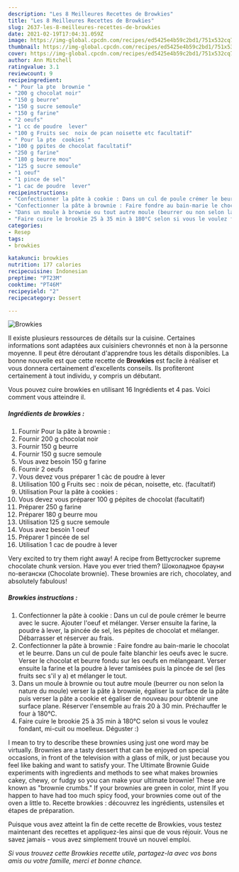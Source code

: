 ```yaml
---
description: "Les 8 Meilleures Recettes de Browkies"
title: "Les 8 Meilleures Recettes de Browkies"
slug: 2637-les-8-meilleures-recettes-de-browkies
date: 2021-02-19T17:04:31.059Z
image: https://img-global.cpcdn.com/recipes/ed5425e4b59c2bd1/751x532cq70/browkies-photo-principale-de-la-recette.jpg
thumbnail: https://img-global.cpcdn.com/recipes/ed5425e4b59c2bd1/751x532cq70/browkies-photo-principale-de-la-recette.jpg
cover: https://img-global.cpcdn.com/recipes/ed5425e4b59c2bd1/751x532cq70/browkies-photo-principale-de-la-recette.jpg
author: Ann Mitchell
ratingvalue: 3.1
reviewcount: 9
recipeingredient:
- " Pour la pte  brownie "
- "200 g chocolat noir"
- "150 g beurre"
- "150 g sucre semoule"
- "150 g farine"
- "2 oeufs"
- "1 cc de poudre  lever"
- "100 g Fruits sec  noix de pcan noisette etc facultatif"
- " Pour la pte  cookies "
- "100 g ppites de chocolat facultatif"
- "250 g farine"
- "180 g beurre mou"
- "125 g sucre semoule"
- "1 oeuf"
- "1 pince de sel"
- "1 cac de poudre  lever"
recipeinstructions:
- "Confectionner la pâte à cookie : Dans un cul de poule crémer le beurre avec le sucre. Ajouter l&#39;oeuf et mélanger. Verser ensuite la farine, la poudre à lever, la pincée de sel, les pépites de chocolat et mélanger. Débarrasser et réserver au frais."
- "Confectionner la pâte à brownie : Faire fondre au bain-marie le chocolat et le beurre. Dans un cul de poule faite blanchir les oeufs avec le sucre. Verser le chocolat et beurre fondu sur les oeufs en mélangeant. Verser ensuite la farine et la poudre à lever tamisées puis la pincée de sel (les fruits sec s&#39;il y a) et mélanger le tout."
- "Dans un moule à brownie ou tout autre moule (beurrer ou non selon la nature du moule) verser la pâte à brownie, égaliser la surface de la pâte puis verser la pâte a cookie et égaliser de nouveau pour obtenir une surface plane. Réserver l&#39;ensemble au frais 20 à 30 min. Préchauffer le four à 180°C."
- "Faire cuire le brookie 25 à 35 min à 180°C selon si vous le voulez fondant, mi-cuit ou moelleux. Déguster :)"
categories:
- Resep
tags:
- browkies

katakunci: browkies 
nutrition: 177 calories
recipecuisine: Indonesian
preptime: "PT23M"
cooktime: "PT46M"
recipeyield: "2"
recipecategory: Dessert

---
```



![Browkies](https://img-global.cpcdn.com/recipes/ed5425e4b59c2bd1/751x532cq70/browkies-photo-principale-de-la-recette.jpg)

Il existe plusieurs ressources de détails sur la cuisine. Certaines informations sont adaptées aux cuisiniers chevronnés et non à la personne moyenne. Il peut être déroutant d'apprendre tous les détails disponibles. La bonne nouvelle est que cette recette de <strong> Browkies </strong> est facile à réaliser et vous donnera certainement d'excellents conseils. Ils profiteront certainement à tout individu, y compris un débutant.

<!--inarticleads1-->

Vous pouvez cuire browkies en utilisant 16 Ingrédients et 4 pas. Voici comment vous atteindre il.

##### Ingrédients de browkies :

1. Fournir  Pour la pâte à brownie :
1. Fournir 200 g chocolat noir
1. Fournir 150 g beurre
1. Fournir 150 g sucre semoule
1. Vous avez besoin 150 g farine
1. Fournir 2 oeufs
1. Vous devez vous préparer 1 càc de poudre à lever
1. Utilisation 100 g Fruits sec : noix de pécan, noisette, etc. (facultatif)
1. Utilisation  Pour la pâte à cookies :
1. Vous devez vous préparer 100 g pépites de chocolat (facultatif)
1. Préparer 250 g farine
1. Préparer 180 g beurre mou
1. Utilisation 125 g sucre semoule
1. Vous avez besoin 1 oeuf
1. Préparer 1 pincée de sel
1. Utilisation 1 cac de poudre à lever


Very excited to try them right away! A recipe from Bettycrocker supreme chocolate chunk version. Have you ever tried them? Шоколадное брауни по-вегански (Chocolate brownie). These brownies are rich, chocolatey, and absolutely fabulous! 

<!--inarticleads2-->

##### Browkies instructions :

1. Confectionner la pâte à cookie : Dans un cul de poule crémer le beurre avec le sucre. Ajouter l&#39;oeuf et mélanger. Verser ensuite la farine, la poudre à lever, la pincée de sel, les pépites de chocolat et mélanger. Débarrasser et réserver au frais.
1. Confectionner la pâte à brownie : Faire fondre au bain-marie le chocolat et le beurre. Dans un cul de poule faite blanchir les oeufs avec le sucre. Verser le chocolat et beurre fondu sur les oeufs en mélangeant. Verser ensuite la farine et la poudre à lever tamisées puis la pincée de sel (les fruits sec s&#39;il y a) et mélanger le tout.
1. Dans un moule à brownie ou tout autre moule (beurrer ou non selon la nature du moule) verser la pâte à brownie, égaliser la surface de la pâte puis verser la pâte a cookie et égaliser de nouveau pour obtenir une surface plane. Réserver l&#39;ensemble au frais 20 à 30 min. Préchauffer le four à 180°C.
1. Faire cuire le brookie 25 à 35 min à 180°C selon si vous le voulez fondant, mi-cuit ou moelleux. Déguster :)


I mean to try to describe these brownies using just one word may be virtually. Brownies are a tasty dessert that can be enjoyed on special occasions, in front of the television with a glass of milk, or just because you feel like baking and want to satisfy your. The Ultimate Brownie Guide experiments with ingredients and methods to see what makes brownies cakey, chewy, or fudgy so you can make your ultimate brownie! These are known as &#34;brownie crumbs.&#34; If your brownies are green in color, mint If you happen to have had too much spicy food, your brownies come out of the oven a little to. Recette browkies : découvrez les ingrédients, ustensiles et étapes de préparation. 

<!--inarticleads1-->

<p>
Puisque vous avez atteint la fin de cette recette de Browkies, vous testez maintenant des recettes et appliquez-les ainsi que de vous réjouir. Vous ne savez jamais - vous avez simplement trouvé un nouvel emploi.
</p>

<p>
<i>Si vous trouvez cette Browkies recette utile, partagez-la avec vos bons amis ou votre famille, merci et bonne chance.</i>
</p>
